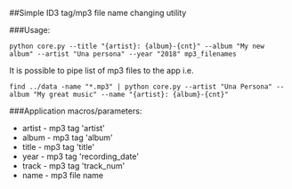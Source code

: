 ##Simple ID3 tag/mp3 file name changing utility

###Usage: 
```
python core.py --title "{artist}: {album}-{cnt}" --album "My new album" --artist "Una persona" --year "2018" mp3_filenames
```
It is possible to pipe list of mp3 files to the app i.e.
```
find ../data -name "*.mp3" | python core.py --artist "Una Persona" --album "My great music" --name "{artist}: {album}-{cnt}"
```
###Application macros/parameters:
- artist    - mp3 tag 'artist'
- album     - mp3 tag 'album'
- title     - mp3 tag 'title'
- year      - mp3 tag 'recording_date'
- track     - mp3 tag 'track_num'
- name      - mp3 file name